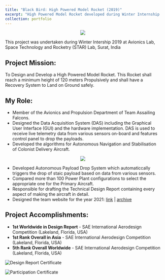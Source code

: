 ```yaml
---
title: "Black Bird: High Powered Model Rocket (2019)"
excerpt: "High Powered Model Rocket developed during Winter Internship'19 at Avionics Lab, STAR, Surat, India.<br/><br/><p align='center'><img src='https://www.sakshambhutani.xyz/images/STAR/BB1.png'></p>"
collection: portfolio
---
```

<p align='center'><img src='https://www.sakshambhutani.xyz/images/STAR/BB1.png'></p>

This project was undertaken during Winter Intership 2019 at Avionics Lab, Space Technology and Rocketry (STAR) Lab, Surat, India

## Project Mission:
To Design and Develop a High Powered Model Rocket. This Rocket shall reach a minimum height of 120 meters Propulsively and shall have a Recovery System to Land on Ground safely.



## My Role:
* Member of the Avionics and Propulsion Department of Team Assailing Falcons.
* Designed the Data Acquisition System (DAS) including the Graphical User Interface (GUI) and the hardware implementation. DAS is used to receive live telemetry data from various sensors on-board and features control panel to drop the payloads.
* Developed the algorithms for Autonomous Navigation and Stabilisation of Colonist Delivery Aircraft.

<p align="center"><img src="https://sakshambhutani.xyz/images/Falcons/falcons-cda.png"/></p>

* Developed Autonomous Payload Drop System which automaticcally triggers the drop of staic payload based on data from various sensors.
* Compared  more than 100 Power Plant configurations to select the appropriate one for the Primary Aircraft.
* Responsible for drafting the Technical Design Report containing every aspect of making the aircraft in detail.
* Designed the team website for the year 2021: [link](https://assailingfalcons.in/) \| [archive](https://web.archive.org/web/20210813221449/https://assailingfalcons.in/)

## Project Accomplishments:
* **1st Worldwide in Design Report** - SAE International Aerodesign Competition (Lakeland, Florida, USA)
* **1st Rank Overall in Asia** - SAE International Aerodesign Competition (Lakeland, Florida, USA)
* **5th Rank Overall Worldwide** - SAE International Aerodesign Competition (Lakeland, Florida, USA)

![Design Report Certificate](https://sakshambhutani.xyz/images/Falcons/falcons-vulcan-pos.png)

![Participation Certificate](https://sakshambhutani.xyz/images/Falcons/falcons-vulcan-participation.png)
